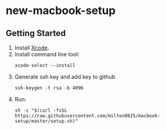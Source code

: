 # new-macbook-setup

## Getting Started
1. Install [Xcode](https://developer.apple.com/xcode/).
1. Install command line tool:
   ```
   xcode-select --install
   ```
1. Generate ssh key and add key to github
   ```
   ssh-keygen -t rsa -b 4096
   ```
1. Run:
   ```
   sh -c "$(curl -fsSL https://raw.githubusercontent.com/milton0825/macbook-setup/master/setup.sh)"
   ```
